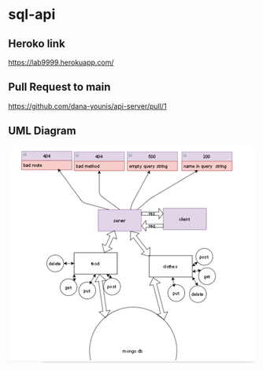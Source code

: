 # sql-api


## Heroko link
https://lab9999.herokuapp.com/

## Pull Request to main

https://github.com/dana-younis/api-server/pull/1
## UML Diagram
![uml](uml.png)